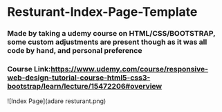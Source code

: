 # Resturant-Index-Page-Template

### Made by taking a udemy course on HTML/CSS/BOOTSTRAP, some custom adjustments are present though as it was all code by hand, and personal preference
### Course Link:https://www.udemy.com/course/responsive-web-design-tutorial-course-html5-css3-bootstrap/learn/lecture/15472206#overview

   ![Index Page](adare resturant.png)
